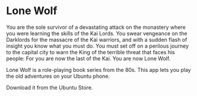 # Lone Wolf

You are the sole survivor of a devastating attack on the monastery where you were learning the skills of the Kai Lords. You swear vengeance on the Darklords for the massacre of the Kai warriors, and with a sudden flash of insight you know what you must do. You must set off on a perilous journey to the capital city to warn the King of the terrible threat that faces his people: For you are now the last of the Kai. You are now Lone Wolf.

Lone Wolf is a role-playing book series from the 80s. This app lets you play the old adventures on your Ubuntu phone.

Download it from the Ubuntu Store.
